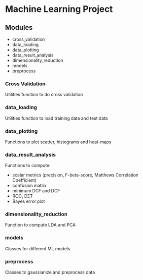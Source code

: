 # Machine Learning Project

## Modules

- cross_validation
- data_loading
- data_plotting
- data_result_analysis
- dimensionality_reduction
- models
- preprocess

### Cross Validation

Utilities function to do cross validation

### data_loading

Utilities function to load training data and test data

### data_plotting

Functions to plot scatter, histograms and heat-maps

### data_result_analysis

 Functions to compute:

- scalar metrics (precision, F-beta-score, Matthews Correlation Coefficient)
- confusion matrix
- minimum DCF and DCF
- ROC, DET
- Bayes error plot

### dimensionality_reduction

Function to compute LDA and PCA

### models

Classes for different ML models

### preprocess

Classes to gaussianize and preprocess data
